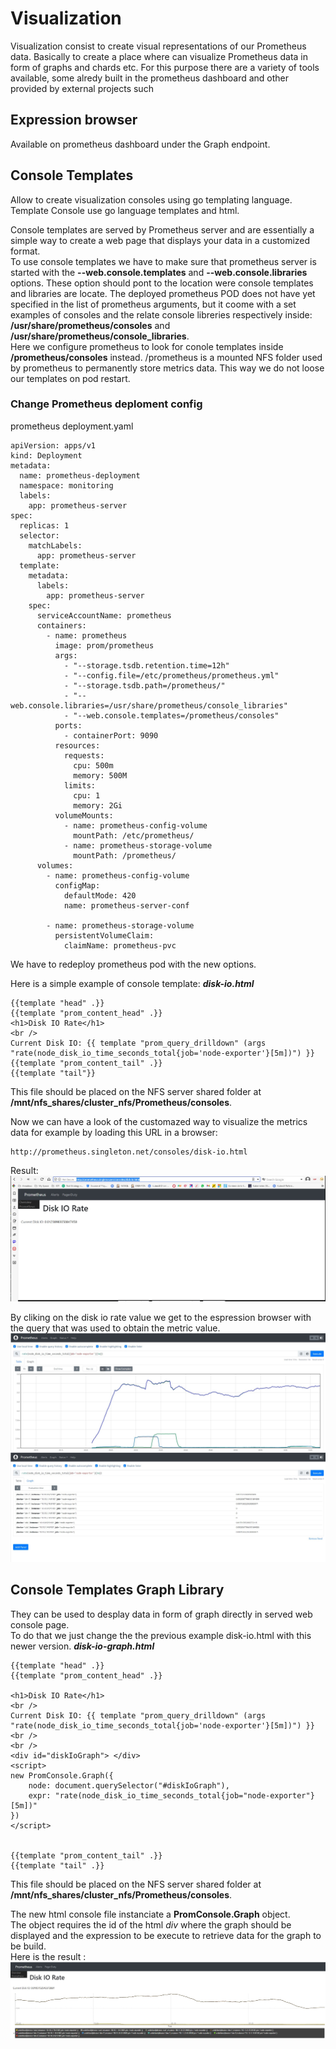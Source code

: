 # Visualization
Visualization consist to create visual representations of our Prometheus data.
Basically to create a place where can visualize Prometheus data in form of graphs and chards etc.
For this purpose there are a variety of tools available, some alredy built in the prometheus dashboard and other provided by external projects such

## Expression browser
Available on prometheus dashboard under the Graph endpoint.

## Console Templates
Allow to create visualization consoles using go templating language. Template Console use go language templates and html.  

Console templates are served by Prometheus server and are essentially a simple way to create a web page that displays your data in a customized format.  
To use console templates we have to make sure that prometheus server is started with the **--web.console.templates** and **--web.console.libraries** options.
These option should pont to the location were console templates and libraries are locate.
The deployed prometheus POD does not have yet specified in the list of prometheus arguments, but it coome with a set examples of consoles and the relate console libreries respectively inside:  
**/usr/share/prometheus/consoles** and **/usr/share/prometheus/console_libraries**.  
Here we configure prometheus to look for conole templates inside **/prometheus/consoles** instead. /prometheus is a mounted NFS folder used by prometheus to permanently store metrics data.
This way we do not loose our templates on pod restart.

### Change Prometheus deploment config
prometheus deployment.yaml
```
apiVersion: apps/v1
kind: Deployment
metadata:
  name: prometheus-deployment
  namespace: monitoring
  labels:
    app: prometheus-server
spec:
  replicas: 1
  selector:
    matchLabels:
      app: prometheus-server
  template:
    metadata:
      labels:
        app: prometheus-server
    spec:
      serviceAccountName: prometheus
      containers:
        - name: prometheus
          image: prom/prometheus
          args:
            - "--storage.tsdb.retention.time=12h"
            - "--config.file=/etc/prometheus/prometheus.yml"
            - "--storage.tsdb.path=/prometheus/"
            - "--web.console.libraries=/usr/share/prometheus/console_libraries"
            - "--web.console.templates=/prometheus/consoles"
          ports:
            - containerPort: 9090
          resources:
            requests:
              cpu: 500m
              memory: 500M
            limits:
              cpu: 1
              memory: 2Gi
          volumeMounts:
            - name: prometheus-config-volume
              mountPath: /etc/prometheus/
            - name: prometheus-storage-volume
              mountPath: /prometheus/
      volumes:
        - name: prometheus-config-volume
          configMap:
            defaultMode: 420
            name: prometheus-server-conf

        - name: prometheus-storage-volume
          persistentVolumeClaim:
            claimName: prometheus-pvc
```
We have to redeploy prometheus pod with the new options.

Here is a simple example of console template:
***disk-io.html***
```
{{template "head" .}}
{{template "prom_content_head" .}}
<h1>Disk IO Rate</h1>
<br />
Current Disk IO: {{ template "prom_query_drilldown" (args "rate(node_disk_io_time_seconds_total{job='node-exporter'}[5m])") }}
{{template "prom_content_tail" .}}
{{template "tail"}}
```
This file should be placed on the NFS server shared folder at **/mnt/nfs_shares/cluster_nfs/Prometheus/consoles**.

Now we can have a look of the customazed way to visualize the metrics data for example by loading this URL in a browser:
```
http://prometheus.singleton.net/consoles/disk-io.html
```
Result:  
![Template Console Example](../../../doc/TemplateConsoles-01.JPG)

By cliking on the disk io rate value we get to the espression browser with the query that was used to obtain the metric value. 
![Template Console Example](../../../doc/TemplateConsoles-02.JPG)
![Template Console Example](../../../doc/TemplateConsoles-03.JPG)

## Console Templates Graph Library
They can be used to desplay data in form of graph directly in served web console page.  
To do that we just change the the previous example disk-io.html with this newer version. 
***disk-io-graph.html***
```
{{template "head" .}}
{{template "prom_content_head" .}}

<h1>Disk IO Rate</h1>
<br />
Current Disk IO: {{ template "prom_query_drilldown" (args "rate(node_disk_io_time_seconds_total{job='node-exporter'}[5m])") }}
<br />
<br />
<div id="diskIoGraph"> </div>
<script>
new PromConsole.Graph({
    node: document.querySelector("#diskIoGraph"),
    expr: "rate(node_disk_io_time_seconds_total{job="node-exporter"}[5m])"
})
</script>


{{template "prom_content_tail" .}}
{{template "tail" .}}
```
This file should be placed on the NFS server shared folder at **/mnt/nfs_shares/cluster_nfs/Prometheus/consoles**.

The new html console file instanciate a **PromConsole.Graph** object.  
The object requires the id of the html *div* where the graph should be displayed and the expression to be execute to retrieve data for the graph to be build.  
Here is the result : 
![Template Console Example](../../../doc/TemplateConsoles-04.JPG)
